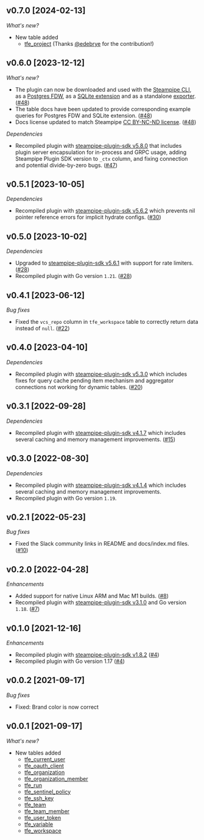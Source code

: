 ## v0.7.0 [2024-02-13]

_What's new?_

- New table added
  - [tfe_project](https://hub.steampipe.io/plugins/turbot/tfe/tables/tfe_project) (Thanks [@edebrye](https://github.com/edebrye) for the contribution!)

## v0.6.0 [2023-12-12]

_What's new?_

- The plugin can now be downloaded and used with the [Steampipe CLI](https://steampipe.io/docs), as a [Postgres FDW](https://steampipe.io/docs/steampipe_postgres/overview), as a [SQLite extension](https://steampipe.io/docs//steampipe_sqlite/overview) and as a standalone [exporter](https://steampipe.io/docs/steampipe_export/overview). ([#48](https://github.com/turbot/steampipe-plugin-tfe/pull/48))
- The table docs have been updated to provide corresponding example queries for Postgres FDW and SQLite extension. ([#48](https://github.com/turbot/steampipe-plugin-tfe/pull/48))
- Docs license updated to match Steampipe [CC BY-NC-ND license](https://github.com/turbot/steampipe-plugin-tfe/blob/main/docs/LICENSE). ([#48](https://github.com/turbot/steampipe-plugin-tfe/pull/48))

_Dependencies_

- Recompiled plugin with [steampipe-plugin-sdk v5.8.0](https://github.com/turbot/steampipe-plugin-sdk/blob/main/CHANGELOG.md#v580-2023-12-11) that includes plugin server encapsulation for in-process and GRPC usage, adding Steampipe Plugin SDK version to `_ctx` column, and fixing connection and potential divide-by-zero bugs. ([#47](https://github.com/turbot/steampipe-plugin-tfe/pull/47))

## v0.5.1 [2023-10-05]

_Dependencies_

- Recompiled plugin with [steampipe-plugin-sdk v5.6.2](https://github.com/turbot/steampipe-plugin-sdk/blob/main/CHANGELOG.md#v562-2023-10-03) which prevents nil pointer reference errors for implicit hydrate configs. ([#30](https://github.com/turbot/steampipe-plugin-tfe/pull/30))

## v0.5.0 [2023-10-02]

_Dependencies_

- Upgraded to [steampipe-plugin-sdk v5.6.1](https://github.com/turbot/steampipe-plugin-sdk/blob/main/CHANGELOG.md#v561-2023-09-29) with support for rate limiters. ([#28](https://github.com/turbot/steampipe-plugin-tfe/pull/28))
- Recompiled plugin with Go version `1.21`. ([#28](https://github.com/turbot/steampipe-plugin-tfe/pull/28))

## v0.4.1 [2023-06-12]

_Bug fixes_

- Fixed the `vcs_repo` column in `tfe_workspace` table to correctly return data instead of `null`. ([#22](https://github.com/turbot/steampipe-plugin-tfe/pull/22))

## v0.4.0 [2023-04-10]

_Dependencies_

- Recompiled plugin with [steampipe-plugin-sdk v5.3.0](https://github.com/turbot/steampipe-plugin-sdk/blob/main/CHANGELOG.md#v530-2023-03-16) which includes fixes for query cache pending item mechanism and aggregator connections not working for dynamic tables. ([#20](https://github.com/turbot/steampipe-plugin-tfe/pull/20))

## v0.3.1 [2022-09-28]

_Dependencies_

- Recompiled plugin with [steampipe-plugin-sdk v4.1.7](https://github.com/turbot/steampipe-plugin-sdk/blob/main/CHANGELOG.md#v417-2022-09-08) which includes several caching and memory management improvements. ([#15](https://github.com/turbot/steampipe-plugin-tfe/pull/15))

## v0.3.0 [2022-08-30]

_Dependencies_

- Recompiled plugin with [steampipe-plugin-sdk v4.1.4](https://github.com/turbot/steampipe-plugin-sdk/blob/main/CHANGELOG.md#v414-2022-08-26) which includes several caching and memory management improvements.
- Recompiled plugin with Go version `1.19`.

## v0.2.1 [2022-05-23]

_Bug fixes_

- Fixed the Slack community links in README and docs/index.md files. ([#10](https://github.com/turbot/steampipe-plugin-tfe/pull/10))

## v0.2.0 [2022-04-28]

_Enhancements_

- Added support for native Linux ARM and Mac M1 builds. ([#8](https://github.com/turbot/steampipe-plugin-tfe/pull/8))
- Recompiled plugin with [steampipe-plugin-sdk v3.1.0](https://github.com/turbot/steampipe-plugin-sdk/blob/main/CHANGELOG.md#v310--2022-03-30) and Go version `1.18`. ([#7](https://github.com/turbot/steampipe-plugin-tfe/pull/7))

## v0.1.0 [2021-12-16]

_Enhancements_

- Recompiled plugin with [steampipe-plugin-sdk v1.8.2](https://github.com/turbot/steampipe-plugin-sdk/blob/main/CHANGELOG.md#v182--2021-11-22) ([#4](https://github.com/turbot/steampipe-plugin-tfe/pull/4))
- Recompiled plugin with Go version 1.17 ([#4](https://github.com/turbot/steampipe-plugin-tfe/pull/4))

## v0.0.2 [2021-09-17]

_Bug fixes_

- Fixed: Brand color is now correct

## v0.0.1 [2021-09-17]

_What's new?_

- New tables added
  - [tfe_current_user](https://hub.steampipe.io/plugins/turbot/tfe/tables/tfe_current_user)
  - [tfe_oauth_client](https://hub.soauth_clientpipe.io/plugins/turbot/tfe/tables/tfe_oauth_client)
  - [tfe_organization](https://hub.sorganizationpipe.io/plugins/turbot/tfe/tables/tfe_organization)
  - [tfe_organization_member](https://hub.steampipe.io/plugins/turbot/tfe/tables/tfe_organization_member)
  - [tfe_run](https://hub.srunpipe.io/plugins/turbot/tfe/tables/tfe_run)
  - [tfe_sentinel_policy](https://hub.ssentinel_policypipe.io/plugins/turbot/tfe/tables/tfe_sentinel_policy)
  - [tfe_ssh_key](https://hub.sssh_keypipe.io/plugins/turbot/tfe/tables/tfe_ssh_key)
  - [tfe_team](https://hub.steampipe.io/plugins/turbot/tfe/tables/tfe_team)
  - [tfe_team_member](https://hub.steam_memberpipe.io/plugins/turbot/tfe/tables/tfe_team_member)
  - [tfe_user_token](https://hub.suser_tokenpipe.io/plugins/turbot/tfe/tables/tfe_user_token)
  - [tfe_variable](https://hub.svariablepipe.io/plugins/turbot/tfe/tables/tfe_variable)
  - [tfe_workspace](https://hub.sworkspacepipe.io/plugins/turbot/tfe/tables/tfe_workspace)
